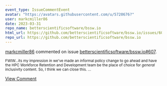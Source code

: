 ```yaml
---
event_type: IssueCommentEvent
avatar: "https://avatars.githubusercontent.com/u/5720676?"
user: markcmiller86
date: 2023-03-31
repo_name: betterscientificsoftware/bssw.io
html_url: https://github.com/betterscientificsoftware/bssw.io/issues/607
repo_url: https://github.com/betterscientificsoftware/bssw.io
---
```


<a href='https://github.com/markcmiller86' target='_blank'>markcmiller86</a> commented on issue <a href='https://github.com/betterscientificsoftware/bssw.io/issues/607' target='_blank'>betterscientificsoftware/bssw.io#607</a>.

<small>FWIW...its my impression in we've made an informal policy change to go ahead and have the HPC Workforce Retention and Development team be the place of choice for *general* inclusivity content. So, I think we can close this....</small>

<a href='https://github.com/betterscientificsoftware/bssw.io/issues/607' target='_blank'>View Comment</a>